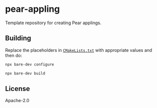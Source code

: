 # pear-appling

Template repository for creating Pear applings.

## Building

Replace the placeholders in [`CMakeLists.txt`](CMakeLists.txt) with appropriate values and then do:

```sh
npx bare-dev configure
```

```sh
npx bare-dev build
```

## License

Apache-2.0
